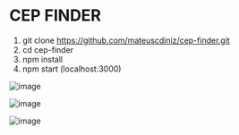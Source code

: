 # CEP FINDER #
1. git clone https://github.com/mateuscdiniz/cep-finder.git
1. cd cep-finder
3. npm install
4. npm start (localhost:3000)

![image](https://user-images.githubusercontent.com/26740302/145218015-7da4271a-47d6-4915-9c96-5c20d18feb2f.png)

![image](https://user-images.githubusercontent.com/26740302/145218249-fad0abf0-acb4-4f4f-854e-d78a83a225b7.png)

![image](https://user-images.githubusercontent.com/26740302/145218274-19aae864-8271-4b33-8f86-cfb29be7e8ad.png)
